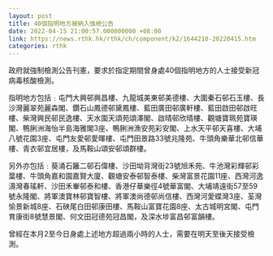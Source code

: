 ```yaml
---
layout: post
title: 40個指明地方被納入強檢公告
date: 2022-04-15 21:00:57.000000000 +08:00
link: https://news.rthk.hk/rthk/ch/component/k2/1644210-20220415.htm
categories: rthk
---
```


政府就強制檢測公告刊憲，要求於指定期間曾身處40個指明地方的人士接受新冠病毒核酸檢測。

指明地方包括﹕屯門大興邨興昌樓、九龍城美東邨美德樓、大圍秦石邨石玉樓、長沙灣麗翠苑麗森閣、鑽石山鳳德邨黛鳳樓、藍田廣田邨廣軒樓、藍田啟田邨啟旺樓、柴灣興民邨民逸樓、天水圍天頌苑頌澤閣、啟晴邨欣晴樓、觀塘寶珮苑寶瑛閣、鴨脷洲海怡半島海雅閣3座、鴨脷洲漁安苑彩安閣、上水天平邨天喜樓、大埔八號花園3座、屯門友愛邨愛暉樓、屯門田景路33號兆隆苑、牛頭角樂華北邨信華樓、青衣邨宜居樓，及馬鞍山頌安邨頌群樓。

另外亦包括﹕葵涌石籬二邨石偉樓、沙田坳背灣街23號旭禾苑、牛池灣彩輝邨彩葉樓、牛頭角嘉和園嘉賢大廈、觀塘安泰邨智泰樓、柴灣富景花園11座、西灣河逸濤灣春瑤軒、沙田禾輋邨泰和樓、香港仔華樂徑4號華富閣、大埔靖遠街57至59號永隆閣、將軍澳寶林邨寶智樓、將軍澳尚德邨尚信樓、西灣河愛蝶灣3座、荃灣愉景新城8座、石硤尾白田邨康田樓、馬鞍山富寶花園8座、太古城明宮閣、屯門育康街8號慧景閣、何文田冠德苑冠昌閣，及深水埗富昌邨富韻樓。

曾經在本月2至今日身處上述地方超過兩小時的人士，需要在明天至後天接受檢測。
